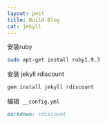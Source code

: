 ```yaml
---
layout: post
title: Build-Blog
cat: jekyll
---
```


安装ruby

```sh
sudo apt-get install ruby1.9.3
```

安装 jekyll rdiscount

```ruby
gem install jekyll rdiscount
```

编辑` __config.yml`


```markdown
markdown: rdiscount
```
